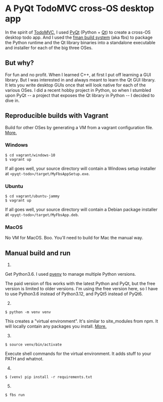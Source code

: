 # A PyQt TodoMVC cross-OS desktop app

In the spirit of [TodoMVC](https://todomvc.com/), I used [PyQt](https://riverbankcomputing.com/software/pyqt/intro) (Python + [Qt](https://doc.qt.io/qt-6/qt-intro.html)) to create a cross-OS desktop todo app. And I used the [fman build system](https://build-system.fman.io/) (aka fbs) to package the Python runtime and the Qt library binaries into a standalone executable and installer for each of the big three OSes.

## But why?

For fun and no profit. When I learned C++, at first I put off learning a GUI library. But I was interested in and always meant to learn the Qt GUI library. It lets you write desktop GUIs once that will look native for each of the various OSes. I did a recent hobby project in Python, so when I stumbled upon PyQt -- a project that exposes the Qt library in Python -- I decided to dive in.

## Reproducible builds with Vagrant

Build for other OSes by generating a VM from a vagrant configuration file. [More.](https://developer.hashicorp.com/vagrant/intro)

### Windows

    $ cd vagrant/windows-10
    $ vagrant up

If all goes well, your source directory will contain a Windows setup installer at `<pyqt-todo>/target/MyFbsAppSetup.exe`.

### Ubuntu

    $ cd vagrant/ubuntu-jammy
    $ vagrant up

If all goes well, your source directory will contain a Debian package installer at `<pyqt-todo>/target/MyFbsApp.deb`.

### MacOS

No VM for MacOS. Boo. You'll need to build for Mac the manual way.

## Manual build and run

1.

Get Python3.6. I used [pyenv](https://github.com/pyenv/pyenv) to manage multiple Python versions.

The paid version of fbs works with the latest Python and PyQt, but the free version is limited to older versions. I'm using the free version here, so I have to use Python3.6 instead of Python3.12, and PyQt5 instead of PyQt6.

2.

    $ python -m venv venv

This creates a "virtual environment". It's similar to site_modules from npm. It will locally contain any packages you install. [More.](https://docs.python.org/3/library/venv.html)

3.

    $ source venv/bin/activate

Execute shell commands for the virtual environment. It adds stuff to your PATH and whatnot.

4.

    $ (venv) pip install -r requirements.txt

5.

    $ fbs run
